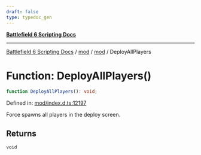 ```yaml
---
draft: false
type: typedoc_gen
---
```


[**Battlefield 6 Scripting Docs**](../../../_index.md)

***

[Battlefield 6 Scripting Docs](../../../_index.md) / [mod](../../_index.md) / [mod](../_index.md) / DeployAllPlayers

# Function: DeployAllPlayers()

```ts
function DeployAllPlayers(): void;
```

Defined in: [mod/index.d.ts:12197](https://github.com/battlefield-portal-community/portal-docs/blob/6d87e21c5922a3efb03c634dbe98e5fe6e797672/generators/santiago/mod/index.d.ts#L12197)

Force spawns all players in the deploy screen.

## Returns

`void`
